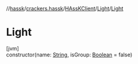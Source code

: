 //[hassk](../../../../index.md)/[crackers.hassk](../../index.md)/[HAssKClient](../index.md)/[Light](index.md)/[Light](-light.md)

# Light

[jvm]\
constructor(name: [String](https://kotlinlang.org/api/latest/jvm/stdlib/kotlin/-string/index.html), isGroup: [Boolean](https://kotlinlang.org/api/latest/jvm/stdlib/kotlin/-boolean/index.html) = false)
